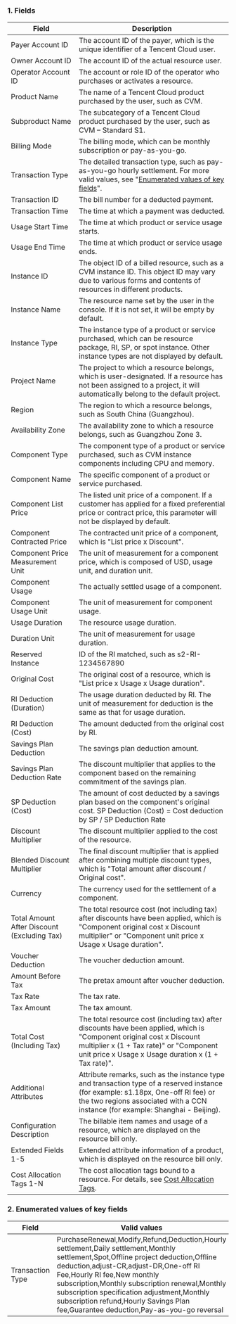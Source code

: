 ### 1. Fields

|Field|Description| 
|---------|---------|
| Payer Account ID	| The account ID of the payer, which is the unique identifier of a Tencent Cloud user.	|
| Owner Account ID	| The account ID of the actual resource user.	|
| Operator Account ID	| The account or role ID of the operator who purchases or activates a resource.	|
|Product Name	| The name of a Tencent Cloud product purchased by the user, such as CVM.	|
| Subproduct Name	| The subcategory of a Tencent Cloud product purchased by the user, such as CVM – Standard S1.|
|Billing Mode	| The billing mode, which can be monthly subscription or pay-as-you-go.	|
|Transaction Type	| The detailed transaction type, such as pay-as-you-go hourly settlement. For more valid values, see "[Enumerated values of key fields](#key-fields)".	|
|Transaction ID	| The bill number for a deducted payment.	|
|Transaction Time	| The time at which a payment was deducted.	|
|Usage Start Time	| The time at which product or service usage starts. |
|Usage End Time	| The time at which product or service usage ends. |
|Instance ID	| The object ID of a billed resource, such as a CVM instance ID. This object ID may vary due to various forms and contents of resources in different products.	|
|Instance Name| The resource name set by the user in the console. If it is not set, it will be empty by default.	|
|Instance Type	| The instance type of a product or service purchased, which can be resource package, RI, SP, or spot instance. Other instance types are not displayed by default.	|
|Project Name	| The project to which a resource belongs, which is user-designated. If a resource has not been assigned to a project, it will automatically belong to the default project.	|
|Region	| The region to which a resource belongs, such as South China (Guangzhou).	|
|Availability Zone	| The availability zone to which a resource belongs, such as Guangzhou Zone 3.	|
|Component Type	| The component type of a product or service purchased, such as CVM instance components including CPU and memory.	|
|Component Name	| The specific component of a product or service purchased.	|
|Component List Price	| The listed unit price of a component. If a customer has applied for a fixed preferential price or contract price, this parameter will not be displayed by default.	|
| Component Contracted Price	| The contracted unit price of a component, which is "List price x Discount".	|
|Component Price Measurement Unit	| The unit of measurement for a component price, which is composed of USD, usage unit, and duration unit.	|
|Component Usage	| The actually settled usage of a component.	|
|Component Usage Unit	| The unit of measurement for component usage.	|
|Usage Duration	| The resource usage duration.	|
|Duration Unit	| The unit of measurement for usage duration.	|
|Reserved Instance | ID of the RI matched, such as s2-RI-1234567890 |
|Original Cost	| The original cost of a resource, which is "List price x Usage x Usage duration".	|
|RI Deduction (Duration)	| The usage duration deducted by RI. The unit of measurement for deduction is the same as that for usage duration.	|
|RI Deduction (Cost)	| The amount deducted from the original cost by RI.	|
| Savings Plan Deduction	| The savings plan deduction amount.	|
| Savings Plan Deduction Rate	| The discount multiplier that applies to the component based on the remaining commitment of the savings plan.	|
|SP Deduction (Cost)	| The amount of cost deducted by a savings plan based on the component's original cost. SP Deduction (Cost) = Cost deduction by SP / SP Deduction Rate	|
|Discount Multiplier	| The discount multiplier applied to the cost of the resource.	|
|Blended Discount Multiplier	| The final discount multiplier that is applied after combining multiple discount types, which is "Total amount after discount / Original cost".	|
| Currency	| The currency used for the settlement of a component.	|
| Total Amount After Discount (Excluding Tax)	| The total resource cost (not including tax) after discounts have been applied, which is "Component original cost x Discount multiplier" or "Component unit price x Usage x Usage duration".	|
| Voucher Deduction	| The voucher deduction amount.	|
|Amount Before Tax	| The pretax amount after voucher deduction.	|
| Tax Rate	| The tax rate.	|
| Tax Amount	| The tax amount.	|
| Total Cost (Including Tax)	| The total resource cost (including tax) after discounts have been applied, which is "Component original cost x Discount multiplier x (1 + Tax rate)" or "Component unit price x Usage x Usage duration x (1 + Tax rate)".	|
|Additional Attributes	| Attribute remarks, such as the instance type and transaction type of a reserved instance (for example: s1.18px, One-off RI fee) or the two regions associated with a CCN instance (for example: Shanghai - Beijing).	|
|Configuration Description	| The billable item names and usage of a resource, which are displayed on the resource bill only.	|
|Extended Fields 1-5	| Extended attribute information of a product, which is displayed on the resource bill only.	|
|Cost Allocation Tags 1-N	| The cost allocation tags bound to a resource. For details, see [Cost Allocation Tags](https://www.tencentcloud.com/document/product/555/32276).	|

### 2. Enumerated values of key fields[](id:key-fields)

| Field |	 Valid values | 
|---------|---------|
| Transaction Type | PurchaseRenewal,Modify,Refund,Deduction,Hourly settlement,Daily settlement,Monthly settlement,Spot,Offline project deduction,Offline deduction,adjust-CR,adjust-DR,One-off RI Fee,Hourly RI fee,New monthly subscription,Monthly subscription renewal,Monthly subscription specification adjustment,Monthly subscription refund,Hourly Savings Plan fee,Guarantee deduction,Pay-as-you-go reversal | 
